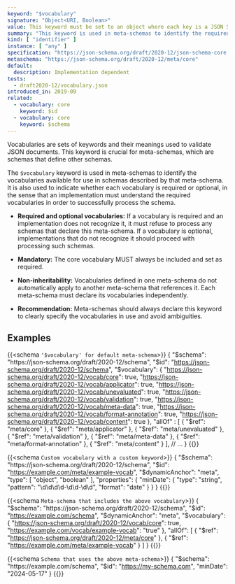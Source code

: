 ```yaml
---
keyword: "$vocabulary"
signature: "Object<URI, Boolean>"
value: This keyword must be set to an object where each key is a JSON Schema vocabulary URI and each value is a boolean that represents whether the corresponding vocabulary is considered optional (false) or required (true)
summary: "This keyword is used in meta-schemas to identify the required and optional vocabularies available for use in schemas described by that meta-schema."
kind: [ "identifier" ]
instance: [ "any" ]
specification: "https://json-schema.org/draft/2020-12/json-schema-core.html#section-8.1.2"
metaschema: "https://json-schema.org/draft/2020-12/meta/core"
default:
  description: Implementation dependent
tests:
  - draft2020-12/vocabulary.json
introduced_in: 2019-09
related:
  - vocabulary: core
    keyword: $id
  - vocabulary: core
    keyword: $schema
---
```


Vocabularies are sets of keywords and their meanings used to validate JSON documents. This keyword is crucial for meta-schemas, which are schemas that define other schemas.

The `$vocabulary` keyword is used in meta-schemas to identify the vocabularies available for use in schemas described by that meta-schema. It is also used to indicate whether each vocabulary is required or optional, in the sense that an implementation must understand the required vocabularies in order to successfully process the schema.

* **Required and optional vocabularies:** If a vocabulary is required and an implementation does not recognize it, it must refuse to process any schemas that declare this meta-schema. If a vocabulary is optional, implementations that do not recognize it should proceed with processing such schemas.

* **Mandatory:** The core vocabulary MUST always be included and set as required.

* **Non-inheritability:** Vocabularies defined in one meta-schema do not automatically apply to another meta-schema that references it. Each meta-schema must declare its vocabularies independently.

* **Recommendation:** Meta-schemas should always declare this keyword to clearly specify the vocabularies in use and avoid ambiguities.

## Examples

{{<schema `'$vocabulary' for default meta-schema`>}}
{
  "$schema": "https://json-schema.org/draft/2020-12/schema",
  "$id": "https://json-schema.org/draft/2020-12/schema",
  "$vocabulary": {
    "https://json-schema.org/draft/2020-12/vocab/core": true,
    "https://json-schema.org/draft/2020-12/vocab/applicator": true,
    "https://json-schema.org/draft/2020-12/vocab/unevaluated": true,
    "https://json-schema.org/draft/2020-12/vocab/validation": true,
    "https://json-schema.org/draft/2020-12/vocab/meta-data": true,
    "https://json-schema.org/draft/2020-12/vocab/format-annotation": true,
    "https://json-schema.org/draft/2020-12/vocab/content": true
  },
  "allOf" : [
    { "$ref": "meta/core" },
    { "$ref": "meta/applicator" },
    { "$ref": "meta/unevaluated" },
    { "$ref": "meta/validation" },
    { "$ref": "meta/meta-data" },
    { "$ref": "meta/format-annotation" },
    { "$ref": "meta/content" }
  ],
  // ...
}
{{</schema>}}

{{<schema `Custom vocabulary with a custom keyword`>}}
{
  "$schema": "https://json-schema.org/draft/2020-12/schema",
  "$id": "https://example.com/meta/example-vocab",
  "$dynamicAnchor": "meta",
  "type": [ "object", "boolean" ],
  "properties": {
    "minDate": {
      "type": "string",
      "pattern": "\d\d\d\d-\d\d-\d\d",
      "format": "date"
    }
  }
}
{{</schema>}}

{{<schema `Meta-schema that includes the above vocabulary`>}}
{
  "$schema": "https://json-schema.org/draft/2020-12/schema",
  "$id": "https://example.com/schema",
  "$dynamicAnchor": "meta",
  "$vocabulary": {
    "https://json-schema.org/draft/2020-12/vocab/core": true,
    "https://example.com/vocab/example-vocab": "true"
  },
  "allOf": [
    { "$ref": "https://json-schema.org/draft/2020-12/meta/core" },
    { "$ref": "https://example.com/meta/example-vocab" }
  ]
}
{{</schema>}}

{{<schema `Schema that uses the above meta-schema`>}}
{
  "$schema": "https://example.com/schema",
  "$id": "https://my-schema.com",
  "minDate": "2024-05-17"
}
{{</schema>}}